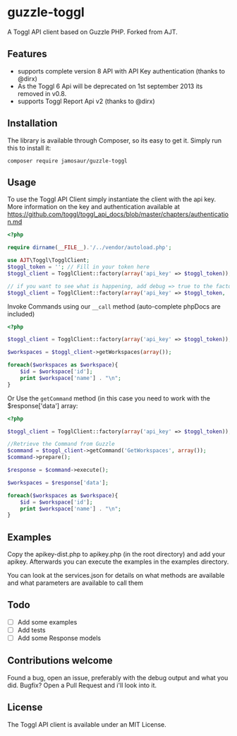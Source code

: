 guzzle-toggl
============

A Toggl API client based on Guzzle PHP. Forked from AJT.

## Features

* supports complete version 8 API with API Key authentication (thanks to @dirx)
 * As the Toggl 6 Api will be deprecated on 1st september 2013 its removed in v0.8. 
* supports Toggl Report Api v2 (thanks to @dirx)

## Installation

The library is available through Composer, so its easy to get it. 
Simply run this to install it:

    composer require jamosaur/guzzle-toggl

## Usage
    
To use the Toggl API Client simply instantiate the client with the api key.
More information on the key and authentication available at https://github.com/toggl/toggl_api_docs/blob/master/chapters/authentication.md

```php
<?php

require dirname(__FILE__).'/../vendor/autoload.php';

use AJT\Toggl\TogglClient;
$toggl_token = ''; // Fill in your token here
$toggl_client = TogglClient::factory(array('api_key' => $toggl_token));

// if you want to see what is happening, add debug => true to the factory call
$toggl_client = TogglClient::factory(array('api_key' => $toggl_token, 'debug' => true)); 
```

Invoke Commands using our `__call` method (auto-complete phpDocs are included)

```php
<?php 

$toggl_client = TogglClient::factory(array('api_key' => $toggl_token));

$workspaces = $toggl_client->getWorkspaces(array());

foreach($workspaces as $workspace){
	$id = $workspace['id'];
	print $workspace['name'] . "\n";
}
``` 

Or Use the `getCommand` method (in this case you need to work with the $response['data'] array:

```php
<?php 

$toggl_client = TogglClient::factory(array('api_key' => $toggl_token));

//Retrieve the Command from Guzzle
$command = $toggl_client->getCommand('GetWorkspaces', array());
$command->prepare();

$response = $command->execute();

$workspaces = $response['data'];

foreach($workspaces as $workspace){
	$id = $workspace['id'];
	print $workspace['name'] . "\n";
}
```

## Examples
Copy the apikey-dist.php to apikey.php (in the root directory) and add your apikey.
Afterwards you can execute the examples in the examples directory. 

You can look at the services.json for details on what methods are available and what parameters are available to call them

## Todo

- [ ] Add some examples
- [ ] Add tests
- [ ] Add some Response models

## Contributions welcome

Found a bug, open an issue, preferably with the debug output and what you did. 
Bugfix? Open a Pull Request and i'll look into it. 

## License

The Toggl API client is available under an MIT License.

